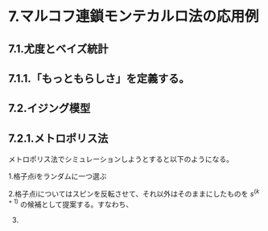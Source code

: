 # 7.マルコフ連鎖モンテカルロ法の応用例

## 7.1.尤度とベイズ統計

## 7.1.1.「もっともらしさ」を定義する。

## 7.2.イジング模型

## 7.2.1.メトロポリス法

メトロポリス法でシミュレーションしようとすると以下のようになる。

1.格子点iをランダムに一つ選ぶ

2.格子点iについてはスピンを反転させて、それ以外はそのままにしたものを ${s^{(k+1)}}$ の候補として提案する。すなわち、



3.